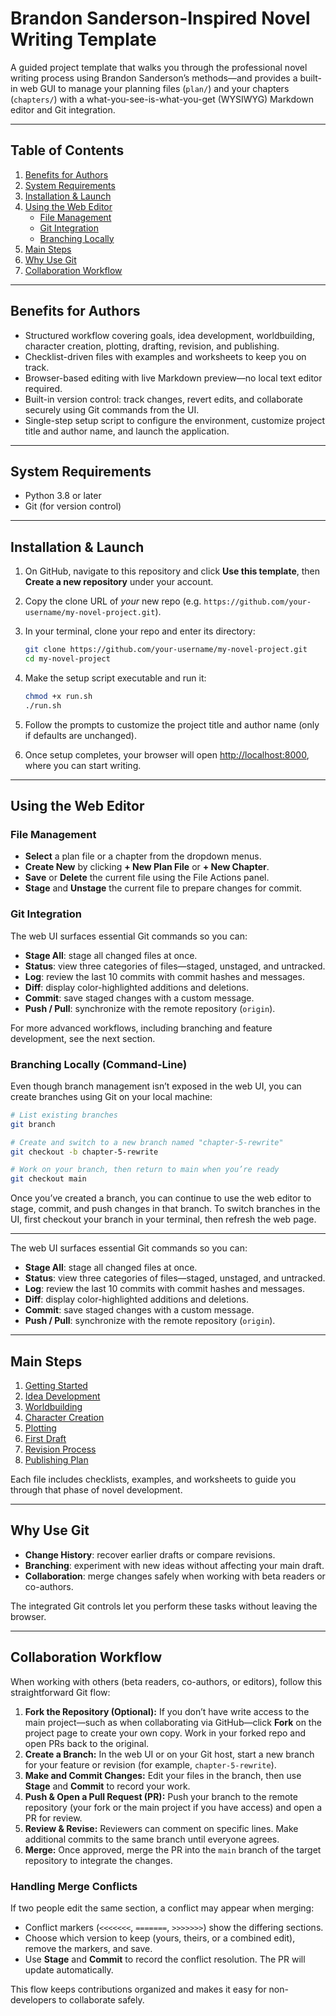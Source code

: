 # Brandon Sanderson-Inspired Novel Writing Template

A guided project template that walks you through the professional novel writing process using Brandon Sanderson’s methods—and provides a built-in web GUI to manage your planning files (`plan/`) and your chapters (`chapters/`) with a what-you-see-is-what-you-get (WYSIWYG) Markdown editor and Git integration.

---

## Table of Contents

1. [Benefits for Authors](#benefits-for-authors)
2. [System Requirements](#system-requirements)
3. [Installation & Launch](#installation--launch)
4. [Using the Web Editor](#using-the-web-editor)
   * [File Management](#file-management)
   * [Git Integration](#git-integration)
   * [Branching Locally](#branching-locally-commandline)
5. [Main Steps](#main-steps)
6. [Why Use Git](#why-use-git)
7. [Collaboration Workflow](#collaboration-workflow)

---

## Benefits for Authors

* Structured workflow covering goals, idea development, worldbuilding, character creation, plotting, drafting, revision, and publishing.
* Checklist-driven files with examples and worksheets to keep you on track.
* Browser-based editing with live Markdown preview—no local text editor required.
* Built-in version control: track changes, revert edits, and collaborate securely using Git commands from the UI.
* Single-step setup script to configure the environment, customize project title and author name, and launch the application.

---

## System Requirements

* Python 3.8 or later
* Git (for version control)

---

## Installation & Launch

1. On GitHub, navigate to this repository and click **Use this template**, then **Create a new repository** under your account.
2. Copy the clone URL of *your* new repo (e.g. `https://github.com/your-username/my-novel-project.git`).
3. In your terminal, clone your repo and enter its directory:

   ```bash
   git clone https://github.com/your-username/my-novel-project.git
   cd my-novel-project
   ```
4. Make the setup script executable and run it:

   ```bash
   chmod +x run.sh
   ./run.sh
   ```
5. Follow the prompts to customize the project title and author name (only if defaults are unchanged).
6. Once setup completes, your browser will open [http://localhost:8000](http://localhost:8000), where you can start writing.

---

## Using the Web Editor

### File Management

* **Select** a plan file or a chapter from the dropdown menus.
* **Create New** by clicking **+ New Plan File** or **+ New Chapter**.
* **Save** or **Delete** the current file using the File Actions panel.
* **Stage** and **Unstage** the current file to prepare changes for commit.

### Git Integration

The web UI surfaces essential Git commands so you can:

* **Stage All**: stage all changed files at once.
* **Status**: view three categories of files—staged, unstaged, and untracked.
* **Log**: review the last 10 commits with commit hashes and messages.
* **Diff**: display color-highlighted additions and deletions.
* **Commit**: save staged changes with a custom message.
* **Push / Pull**: synchronize with the remote repository (`origin`).

For more advanced workflows, including branching and feature development, see the next section.

### Branching Locally (Command‑Line)

Even though branch management isn’t exposed in the web UI, you can create branches using Git on your local machine:

```bash
# List existing branches
git branch

# Create and switch to a new branch named "chapter-5-rewrite"
git checkout -b chapter-5-rewrite

# Work on your branch, then return to main when you’re ready
git checkout main
```

Once you’ve created a branch, you can continue to use the web editor to stage, commit, and push changes in that branch. To switch branches in the UI, first checkout your branch in your terminal, then refresh the web page.

---

The web UI surfaces essential Git commands so you can:

* **Stage All**: stage all changed files at once.
* **Status**: view three categories of files—staged, unstaged, and untracked.
* **Log**: review the last 10 commits with commit hashes and messages.
* **Diff**: display color-highlighted additions and deletions.
* **Commit**: save staged changes with a custom message.
* **Push / Pull**: synchronize with the remote repository (`origin`).

---

## Main Steps

1. [Getting Started](plan/00-Getting-Started.md)
2. [Idea Development](plan/01-Idea-Development.md)
3. [Worldbuilding](plan/02-Worldbuilding.md)
4. [Character Creation](plan/03-Characters.md)
5. [Plotting](plan/04-Plotting.md)
6. [First Draft](plan/05-First-Draft.md)
7. [Revision Process](plan/06-Revisions.md)
8. [Publishing Plan](plan/07-Publishing-Plan.md)

Each file includes checklists, examples, and worksheets to guide you through that phase of novel development.

---

## Why Use Git

* **Change History**: recover earlier drafts or compare revisions.
* **Branching**: experiment with new ideas without affecting your main draft.
* **Collaboration**: merge changes safely when working with beta readers or co-authors.

The integrated Git controls let you perform these tasks without leaving the browser.

---

## Collaboration Workflow

When working with others (beta readers, co-authors, or editors), follow this straightforward Git flow:

1. **Fork the Repository (Optional):** If you don’t have write access to the main project—such as when collaborating via GitHub—click **Fork** on the project page to create your own copy. Work in your forked repo and open PRs back to the original.
2. **Create a Branch:** In the web UI or on your Git host, start a new branch for your feature or revision (for example, `chapter-5-rewrite`).
3. **Make and Commit Changes:** Edit your files in the branch, then use **Stage** and **Commit** to record your work.
4. **Push & Open a Pull Request (PR):** Push your branch to the remote repository (your fork or the main project if you have access) and open a PR for review.
5. **Review & Revise:** Reviewers can comment on specific lines. Make additional commits to the same branch until everyone agrees.
6. **Merge:** Once approved, merge the PR into the `main` branch of the target repository to integrate the changes.

### Handling Merge Conflicts

If two people edit the same section, a conflict may appear when merging:

* Conflict markers (`<<<<<<<`, `=======`, `>>>>>>>`) show the differing sections.
* Choose which version to keep (yours, theirs, or a combined edit), remove the markers, and save.
* Use **Stage** and **Commit** to record the conflict resolution. The PR will update automatically.

This flow keeps contributions organized and makes it easy for non-developers to collaborate safely.

